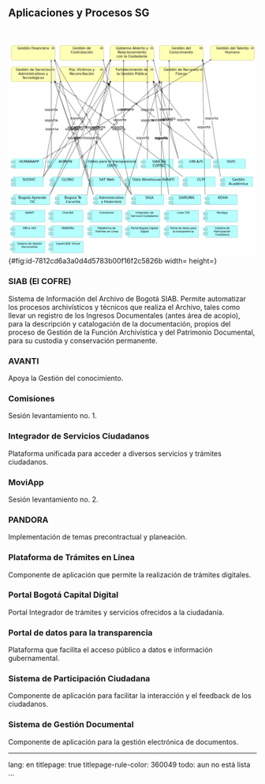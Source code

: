 
## Aplicaciones y Procesos SG

> 

<br>


![06.1nb. Aplicacion. Aplc y Procesos. _Fuente: Propuesta servicios de ingeniería y evaluación de arquitectura $APP $CLIENTE (2025)_](images/06.1nb.Aplicacion.AplcyProcesos.png){#fig:id-7812cd6a3a0d4d5783b00f16f2c5826b width= height=}

### SIAB (El COFRE)
Sistema de Información del Archivo de Bogotá SIAB. Permite automatizar los procesos archivísticos y técnicos que realiza el Archivo, tales como llevar un registro de los Ingresos Documentales (antes área de acopio), para la descripción y catalogación de la documentación, propios del proceso de Gestión de la Función Archivística y del Patrimonio Documental, para su custodia y conservación permanente.
### AVANTI
Apoya la Gestión del conocimiento.

### Comisiones
Sesión levantamiento no. 1.

### Integrador de Servicios Ciudadanos
Plataforma unificada para acceder a diversos servicios y trámites ciudadanos.
### MoviApp
Sesión levantamiento no. 2.
### PANDORA
Implementación de temas precontractual y planeación.
### Plataforma de Trámites en Línea
Componente de aplicación que permite la realización de trámites digitales.
### Portal Bogotá Capital Digital
Portal Integrador de trámites y servicios ofrecidos a la ciudadanía.
### Portal de datos para la transparencia
Plataforma que facilita el acceso público a datos e información gubernamental.
### Sistema de Participación Ciudadana
Componente de aplicación para facilitar la interacción y el feedback de los ciudadanos.
### Sistema de Gestión Documental
Componente de aplicación para la gestión electrónica de documentos.





---
lang: en
titlepage: true
titlepage-rule-color: 360049
todo: aun no está lista
...

